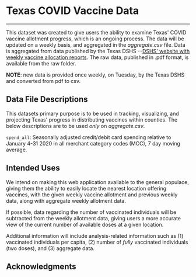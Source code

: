 # **Texas COVID Vaccine Data** 
---
This dataset was created to give users the ability to examine Texas' COVID vaccine allotment progress, which is an ongoing process. The data will be updated on a weekly basis, and aggregated in the *aggregate.csv* file. Data is aggregated from data published by the Texas DSHS --[DSHS' website with weekly vaccine allocation reports](https://www.dshs.texas.gov/coronavirus/immunize/vaccine.aspx). The raw data, published in .pdf format, is available from the raw folder. 

**NOTE**: new data is provided once weekly, on Tuesday, by the Texas DSHS and converted from pdf to csv. 

## Data File Descriptions

This datasets primary purpose is to be used in tracking, visualizing, and projecting Texas' progress in distributing vaccines within counties. The below descriptions are to be used *only* on *aggregate.csv*.

`spend_all`: Seasonally adjusted credit/debit card spending relative to January 4-31 2020 in all merchant category codes (MCC), 7 day moving average.
    
## Intended Uses

We intend on making this web application available to the general populace, giving them the ability to easily locate the nearest location offering vaccines, with the given weekly vaccine allotment and previous weekly data, along with aggregate weekly allotment data.

If possible, data regarding the number of vaccinated individuals will be subtracted from the weekly allotment data, giving users a more accurate view of the current number of available doses at a given location. 

Additional information will include analysis-related information such as (1) vaccinated individuals per capita, (2) number of *fully* vaccinated individuals (two doses), and (3) aggregate data.

## Acknowledgments
